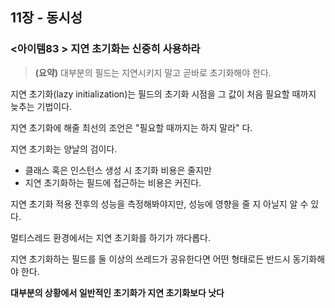 ## 11장 - 동시성

### <아이템83 > 지연 초기화는 신중히 사용하라

> **(요약)** 대부분의 필드는 지연시키지 말고 곧바로 초기화해야 한다.

지연 초기화(lazy initialization)는 필드의 초기화 시점을 그 값이 처음 필요할 때까지 늦추는 기법이다.

지연 초기화에 해줄 최선의 조언은 "필요할 때까지는 하지 말라" 다.

지연 초기화는 양날의 검이다.

- 클래스 혹은 인스턴스 생성 시 초기화 비용은 줄지만
- 지연 초기화하는 필드에 접근하는 비용은 커진다.

지연 초기화 적용 전후의 성능을 측정해봐야지만, 성능에 영향을 줄 지 아닐지 알 수 있다.

멀티스레드 환경에서는 지연 초기화를 하기가 까다롭다.

지연 초기화하는 필드를 둘 이상의 쓰레드가 공유한다면 어떤 형태로든 반드시 동기화해야 한다.

**대부분의 상황에서 일반적인 초기화가 지연 초기화보다 낫다**
